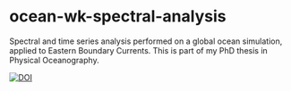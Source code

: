 # ocean-wk-spectral-analysis
Spectral and time series analysis performed on a global ocean simulation, applied to Eastern Boundary Currents. This is part of my PhD thesis in Physical Oceanography.

[![DOI](https://zenodo.org/badge/258109238.svg)](https://zenodo.org/badge/latestdoi/258109238)
